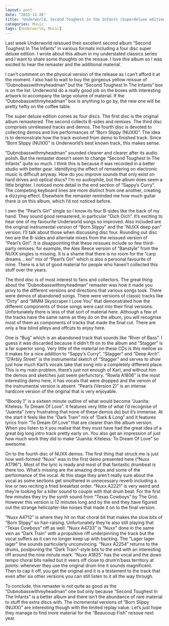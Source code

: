 ```yaml
---
layout: post
date: "2015-11-26"
title: "Underworld, Second Toughest in the Infants (Superdeluxe edition)"
categories: Music
tags: [Underworld, Music]
---
```


Last week Underworld reissued their excellent second album “Second Toughest In The Infants” in various formats including a four disc super deluxe edition. I wrote about this album in my understated classics series and I want to share some thoughts on the reissue. I love this album so I was excited to hear the remaster and the additional material.

I can’t comment on the physical version of the release as I can’t afford it at the moment. I also had to wait to buy the gorgeous yellow reissue of “Dubnobasswithmyheadman” but the “Second Toughest In The Infants” box is on the list. Underworld do a really good job on the boxes with interesting artwork to accompany the large volume of material. If the “Dubnobasswithmyheadman” box is anything to go by, the new one will be pretty hefty on the coffee table.

The super deluxe edition comes as four discs. The first disc is the original album remastered. The second collects B-sides and remixes. The third disc comprises unreleased tracks and demos. The fourth disc is devoted to collecting demos and live performances of “Born Slippy (NUXX)”. The idea is to demonstrate how the track evolved from demo to finished track. Since “Born Slippy (NUXX)” is Underworld’s best known track, this makes sense.

“Dubnobasswithmyheadman” sounded cleaner and clearer after its audio polish. But the remaster doesn’t seem to change “Second Toughest In The Infants” quite so much. I think this is because it was recorded in a better studio with better gear. Identifying the effect of remastering on electronic music is difficult anyway. How do you improve sounds that only exist on hard drives and optical discs? I’m no audiophile, but the album does seem a little brighter. I noticed more detail in the end section of “Sappy’s Curry”. The competing keyboard lines are more distinct from one another, creating a dizzying effect. Elsewhere the remaster reminded me how much guitar there is on this album, which I’d not noticed before.

I own the “Pearl’s Girl” single so I know its four B-sides like the back of my hand. They sound good remastered, in particular “Oich Oich”. It’s exciting to hear one of my favourite Underworld songs so improved. Also included are the original instrumental version of “Born Slippy” and the “NUXX deep pan” version. I’ll talk about those when discussing disc four. Rounding out disc two are the B-sides and alternate mixes from the reissued version of “Pearl’s Girl”. It is disappointing that these reissues include so few third-party remixes: for example, the Alex Reece version of “Banstyle” from the NUXX singles is missing. It is a shame that there is no room for the “carp dreams… koi” mix of “Pearl’s Girl” which is also a personal favourite of mine. There is a lot of good material for people who haven’t collected this stuff over the years.

The third disc is of most interest to fans and collectors. The great thing about the “Dubnobasswithmyheadman” remaster was how it made you privy to the different versions and directions that various songs took. There were demos of abandoned songs. There were versions of classic tracks like “Dirty” and “MMM Skyscraper I Love You” that demonstrated how the different components of those songs were cast into their final versions. Unfortunately there is less of that sort of material here. Although a few of the tracks have the same name as they do on the album, you will recognise most of them as components of tracks that made the final cut. There are only a few blind alleys and offcuts to enjoy here.

One is “Bug” which is an abandoned track that sounds like “River of Bass”. I guess it was discarded because it didn’t fit on to the album and “Stagger” is a far superior song. Very little of the material on these CDs is this mellow so it makes for a nice addition to “Sappy’s Curry”, “Stagger” and “Deep Arch”. “D’Arbly Street” is the instrumental sketch of “Stagger” and serves to show just how much Karl’s vocals take that song into a completely different place. This is my main problem, there’s just not enough of Karl, and without him the demos and sketches just seem perfunctory. “Rowla A1806” is the most interesting demo here, it has vocals that were dropped and the venom of the instrumental version is absent. “Pearls (Version 2)” is an intense hardcore version of the original that is very enjoyable.

“Bloody 1” is a sixteen minute outline of what would become “Juanita: Kiteless: To Dream Of Love”. It features very little of what I’d recognise of “Juanita” (very frustrating that none of these demos do) but it’s immense. At the start it feels like the “Dark Train” mix of “Dark & Long” and it features lyrics from “To Dream Of Love” that are clearer than the album version. When you listen to it you realise that they must have had the great idea of a great big long intro track pretty early on. You also get an impression of just how much work they did to make “Juanita: Kiteless: To Dream Of Love” so awesome.

On to the fourth disc of NUXX demos. The first thing that struck me is just how well-formed “Nuxx” was in the first demo presented here (“Nuxx A1796”). Most of the lyric is ready and most of that fantastic drumbeat is there too. What’s missing are the amazing drops and some of the performance of the vocal. At this stage they aren’t really sure about the vocal as some sections get smothered in unnecessary reverb including a line or two reciting a fried breakfast order. “Nuxx A2221” is very weird and they’re looking for a killer sound to couple with that drum beat. For the first few minutes they try the synth sound from “Texas Cowboys” by The Grid. However this version is 12 minutes long and by the end they have figured out the strange helicopter-like noises that made it on to the final version.

“Nuxx A4712” is where they hit on that choral bit that makes the slow bits of “Born Slippy” so hair-raising. Unfortunately they’re also still playing that “Texas Cowboys” riff as well. “Nuxx A4733” is “Nuxx” done in the same vein as “Dark Train” with a propulsive riff underpinning the track but the vocal suffers as it can no longer keep up with backing. The “Lager lager lager” line sounds particularly unconvincing. “Nuxx A2254” returns to the drums, postponing the “Dark Train”-style bits to the end with an interesting riff around the nine minute mark. “Nuxx A1825” has the vocal and the down tempo choral bits nailed but it veers off close to drum’n’bass territory at points: whenever they use the original drum line it sounds magnificent. Then to cap it off, you get the original and it is a testament to the track that even after six other versions you can still listen to it all the way through.

To conclude, this remaster is not quite as good as the “Dubnobasswithmyheadman” one but only because “Second Toughest In The Infants” is a better album and there isn’t the abundance of rare material to stuff the extra discs with. The incremental versions of “Born Slippy (NUXX)” are interesting though with the limited replay value. Let’s just hope they manage to find more material for the “Beaucoup Fish” reissue next year.